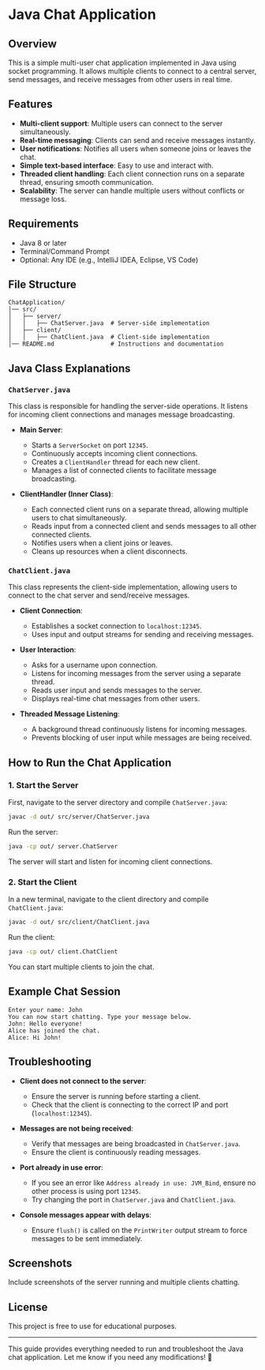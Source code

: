 # Java Chat Application

## Overview

This is a simple multi-user chat application implemented in Java using socket programming. It allows multiple clients to connect to a central server, send messages, and receive messages from other users in real time.

## Features

- **Multi-client support**: Multiple users can connect to the server simultaneously.
- **Real-time messaging**: Clients can send and receive messages instantly.
- **User notifications**: Notifies all users when someone joins or leaves the chat.
- **Simple text-based interface**: Easy to use and interact with.
- **Threaded client handling**: Each client connection runs on a separate thread, ensuring smooth communication.
- **Scalability**: The server can handle multiple users without conflicts or message loss.

## Requirements

- Java 8 or later
- Terminal/Command Prompt
- Optional: Any IDE (e.g., IntelliJ IDEA, Eclipse, VS Code)

## File Structure

```
ChatApplication/
│── src/
│   ├── server/
│   │   ├── ChatServer.java  # Server-side implementation
│   ├── client/
│   │   ├── ChatClient.java  # Client-side implementation
│── README.md                # Instructions and documentation
```

## Java Class Explanations

### `ChatServer.java`

This class is responsible for handling the server-side operations. It listens for incoming client connections and manages message broadcasting.

- **Main Server**:
  - Starts a `ServerSocket` on port `12345`.
  - Continuously accepts incoming client connections.
  - Creates a `ClientHandler` thread for each new client.
  - Manages a list of connected clients to facilitate message broadcasting.

- **ClientHandler (Inner Class)**:
  - Each connected client runs on a separate thread, allowing multiple users to chat simultaneously.
  - Reads input from a connected client and sends messages to all other connected clients.
  - Notifies users when a client joins or leaves.
  - Cleans up resources when a client disconnects.

### `ChatClient.java`

This class represents the client-side implementation, allowing users to connect to the chat server and send/receive messages.

- **Client Connection**:
  - Establishes a socket connection to `localhost:12345`.
  - Uses input and output streams for sending and receiving messages.

- **User Interaction**:
  - Asks for a username upon connection.
  - Listens for incoming messages from the server using a separate thread.
  - Reads user input and sends messages to the server.
  - Displays real-time chat messages from other users.

- **Threaded Message Listening**:
  - A background thread continuously listens for incoming messages.
  - Prevents blocking of user input while messages are being received.

## How to Run the Chat Application

### 1. Start the Server

First, navigate to the server directory and compile `ChatServer.java`:

```sh
javac -d out/ src/server/ChatServer.java
```

Run the server:

```sh
java -cp out/ server.ChatServer
```

The server will start and listen for incoming client connections.

### 2. Start the Client

In a new terminal, navigate to the client directory and compile `ChatClient.java`:

```sh
javac -d out/ src/client/ChatClient.java
```

Run the client:

```sh
java -cp out/ client.ChatClient
```

You can start multiple clients to join the chat.

## Example Chat Session

```
Enter your name: John
You can now start chatting. Type your message below.
John: Hello everyone!
Alice has joined the chat.
Alice: Hi John!
```

## Troubleshooting

- **Client does not connect to the server**:

  - Ensure the server is running before starting a client.
  - Check that the client is connecting to the correct IP and port (`localhost:12345`).

- **Messages are not being received**:

  - Verify that messages are being broadcasted in `ChatServer.java`.
  - Ensure the client is continuously reading messages.

- **Port already in use error**:

  - If you see an error like `Address already in use: JVM_Bind`, ensure no other process is using port `12345`.
  - Try changing the port in `ChatServer.java` and `ChatClient.java`.

- **Console messages appear with delays**:
  - Ensure `flush()` is called on the `PrintWriter` output stream to force messages to be sent immediately.

## Screenshots

Include screenshots of the server running and multiple clients chatting.

## License

This project is free to use for educational purposes.

---

This guide provides everything needed to run and troubleshoot the Java chat application. Let me know if you need any modifications! 🚀

